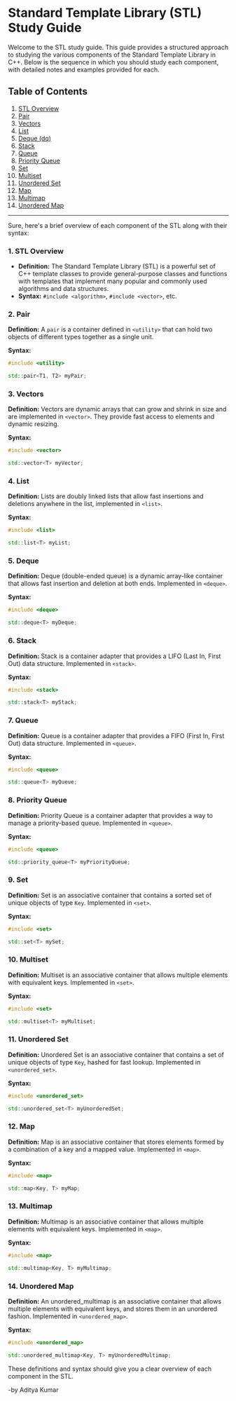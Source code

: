 # Standard Template Library (STL) Study Guide

Welcome to the STL study guide. This guide provides a structured approach to studying the various components of the Standard Template Library in C++. Below is the sequence in which you should study each component, with detailed notes and examples provided for each.

## Table of Contents

1. [STL Overview](#1-stl-overview)
2. [Pair](#2-pair)
3. [Vectors](#3-vectors)
4. [List](#4-list)
5. [Deque (dq)](#5-deque-dq)
6. [Stack](#6-stack)
7. [Queue](#7-queue)
8. [Priority Queue](#8-priority-queue)
9. [Set](#9-set)
10. [Multiset](#10-multiset)
11. [Unordered Set](#11-unordered-set)
12. [Map](#12-map)
13. [Multimap](#13-multimap)
14. [Unordered Map](#14-unordered-map)

---

Sure, here's a brief overview of each component of the STL along with their syntax:

### 1. STL Overview
   - **Definition:** The Standard Template Library (STL) is a powerful set of C++ template classes to provide general-purpose classes and functions with templates that implement many popular and commonly used algorithms and data structures.
   - **Syntax:** `#include <algorithm>`, `#include <vector>`, etc.


### 2. Pair
**Definition:** 
A `pair` is a container defined in `<utility>` that can hold two objects of different types together as a single unit.

**Syntax:**
```cpp
#include <utility>

std::pair<T1, T2> myPair;
```

### 3. Vectors
**Definition:** 
Vectors are dynamic arrays that can grow and shrink in size and are implemented in `<vector>`. They provide fast access to elements and dynamic resizing.

**Syntax:**
```cpp
#include <vector>

std::vector<T> myVector;
```

### 4. List
**Definition:** 
Lists are doubly linked lists that allow fast insertions and deletions anywhere in the list, implemented in `<list>`.

**Syntax:**
```cpp
#include <list>

std::list<T> myList;
```

### 5. Deque
**Definition:** 
Deque (double-ended queue) is a dynamic array-like container that allows fast insertion and deletion at both ends. Implemented in `<deque>`.

**Syntax:**
```cpp
#include <deque>

std::deque<T> myDeque;
```

### 6. Stack
**Definition:** 
Stack is a container adapter that provides a LIFO (Last In, First Out) data structure. Implemented in `<stack>`.

**Syntax:**
```cpp
#include <stack>

std::stack<T> myStack;
```

### 7. Queue
**Definition:** 
Queue is a container adapter that provides a FIFO (First In, First Out) data structure. Implemented in `<queue>`.

**Syntax:**
```cpp
#include <queue>

std::queue<T> myQueue;
```

### 8. Priority Queue
**Definition:** 
Priority Queue is a container adapter that provides a way to manage a priority-based queue. Implemented in `<queue>`.

**Syntax:**
```cpp
#include <queue>

std::priority_queue<T> myPriorityQueue;
```

### 9. Set
**Definition:** 
Set is an associative container that contains a sorted set of unique objects of type `Key`. Implemented in `<set>`.

**Syntax:**
```cpp
#include <set>

std::set<T> mySet;
```

### 10. Multiset
**Definition:** 
Multiset is an associative container that allows multiple elements with equivalent keys. Implemented in `<set>`.

**Syntax:**
```cpp
#include <set>

std::multiset<T> myMultiset;
```

### 11. Unordered Set
**Definition:** 
Unordered Set is an associative container that contains a set of unique objects of type `Key`, hashed for fast lookup. Implemented in `<unordered_set>`.

**Syntax:**
```cpp
#include <unordered_set>

std::unordered_set<T> myUnorderedSet;
```

### 12. Map
**Definition:** 
Map is an associative container that stores elements formed by a combination of a key and a mapped value. Implemented in `<map>`.

**Syntax:**
```cpp
#include <map>

std::map<Key, T> myMap;
```

### 13. Multimap
**Definition:** 
Multimap is an associative container that allows multiple elements with equivalent keys. Implemented in `<map>`.

**Syntax:**
```cpp
#include <map>

std::multimap<Key, T> myMultimap;
```
### 14. Unordered Map
**Definition:** 
An unordered_multimap is an associative container that allows multiple elements with equivalent keys, and stores them in an unordered fashion. Implemented in `<unordered_map>`.

**Syntax:**
```cpp
#include <unordered_map>

std::unordered_multimap<Key, T> myUnorderedMultimap;
```

These definitions and syntax should give you a clear overview of each component in the STL.

-by Aditya Kumar